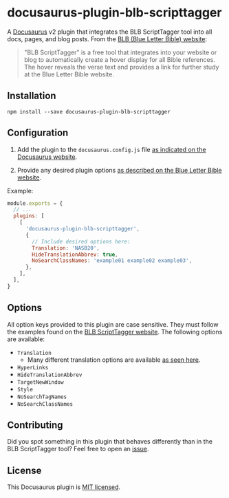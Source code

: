 # docusaurus-plugin-blb-scripttagger

A [Docusaurus](https://docusaurus.io/) v2 plugin that integrates the BLB ScriptTagger tool into all docs, pages, and blog posts. From the [BLB (Blue Letter Bible) website](https://www.blueletterbible.org/webtools/BLB_ScriptTagger.cfm):

> "BLB ScriptTagger" is a free tool that integrates into your website or blog to automatically create a hover display for all Bible references. The hover reveals the verse text and provides a link for further study at the Blue Letter Bible website.

## Installation

`npm install --save docusaurus-plugin-blb-scripttagger`

## Configuration

1. Add the plugin to the `docusaurus.config.js` file [as indicated on the Docusaurus website](https://docusaurus.io/docs/using-plugins#configuring-plugins).

2. Provide any desired plugin options [as described on the Blue Letter Bible website](https://www.blueletterbible.org/webtools/BLB_ScriptTagger.cfm#install).

Example:

```javascript
module.exports = {
  // ...
  plugins: [
    [
      'docusaurus-plugin-blb-scripttagger',
      {
        // Include desired options here:
        Translation: 'NASB20',
        HideTranslationAbbrev: true,
        NoSearchClassNames: 'example01 example02 example03',
      },
    ],
  ],
}
```

## Options

All option keys provided to this plugin are case sensitive. They must follow the examples found on the [BLB ScriptTagger website](https://www.blueletterbible.org/webtools/BLB_ScriptTagger.cfm#install). The following options are available:

- `Translation`
  - Many different translation options are available [as seen here](https://www.blueletterbible.org/versions.cfm#copyright).
- `HyperLinks`
- `HideTranslationAbbrev`
- `TargetNewWindow`
- `Style`
- `NoSearchTagNames`
- `NoSearchClassNames`

## Contributing

Did you spot something in this plugin that behaves differently than in the BLB ScriptTagger tool? Feel free to open an [issue](https://github.com/davidtimmons/docusaurus-plugin-blb-scripttagger/issues).

## License

This Docusaurus plugin is [MIT licensed](./LICENSE).
